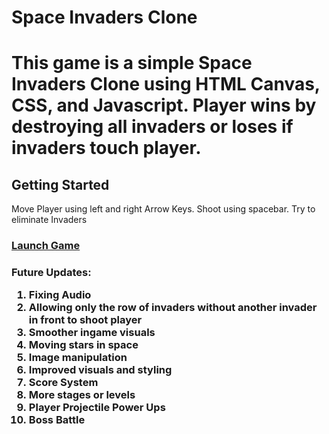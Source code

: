 <h1>Space Invaders Clone<h1>
<p>
    This game is a simple Space Invaders Clone using HTML Canvas, CSS, and Javascript.
    Player wins by destroying all invaders or loses if invaders touch player.
</p>
<h2>Getting Started</h2>
<p>Move Player using left and right Arrow Keys. Shoot using spacebar. Try to eliminate Invaders</p>
<h3><a href="https://anmitchell.github.io/unit-1-project/" target="_blank">Launch Game</a><h3>
<p>Future Updates:</p>
<ol>
    <li>Fixing Audio</li>
    <li>Allowing only the row of invaders without another invader in front to shoot player</li>
    <li>Smoother ingame visuals</li>
    <li>Moving stars in space</li>
    <li>Image manipulation</li>
    <li>Improved visuals and styling</li>
    <li>Score System</li>
    <li>More stages or levels</li>
    <li>Player Projectile Power Ups</li>
    <li>Boss Battle</li>
</ol>

